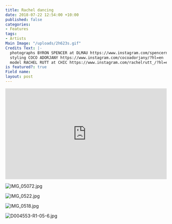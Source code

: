 ```yaml
---
title: Rachel dancing
date: 2018-07-22 12:54:00 +10:00
published: false
categories:
- Features
tags:
- Artists
Main Image: "/uploads/2h623s.gif"
Credits Text: |-
  photographs BYRON SPENCER at DLMAU https://www.instagram.com/spencernotspencer/?hl=en https://www.instagram.com/dlm_au/?hl=en
  styling COCO ADORJANY https://www.instagram.com/cocoadorjany/?hl=en
  model RACHEL RUTT at CHIC https://www.instagram.com/rachelrutt_/?hl=en https://www.instagram.com/chic_management/?hl=en https://www.instagram.com/heartpeoplemusic/
is featured?: true
Field name: 
layout: post
---
```


<div style="padding:56.25% 0 0 0;position:relative;"><iframe src="https://player.vimeo.com/video/286938413?autoplay=1&title=0&byline=0&portrait=0" style="position:absolute;top:0;left:0;width:100%;height:100%;" frameborder="0" webkitallowfullscreen mozallowfullscreen allowfullscreen></iframe></div><script src="https://player.vimeo.com/api/player.js"></script>

![IMG_05072.jpg](/uploads/IMG_05072.jpg)

![IMG_0522.jpg](/uploads/IMG_0522.jpg)

![IMG_0518.jpg](/uploads/IMG_0518.jpg)

![D004553-R1-05-6.jpg](/uploads/D004553-R1-05-6.jpg)

